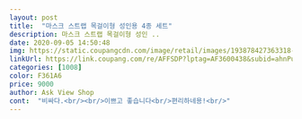 ```yaml
---
layout: post 
title:  "마스크 스트랩 목걸이형 성인용 4종 세트" 
description: 마스크 스트랩 목걸이형 성인 ..
date: 2020-09-05 14:50:48 
img: https://static.coupangcdn.com/image/retail/images/193878427363318-3696f4ce-de76-447d-8b88-2b5fe4b266af.jpg 
linkUrl: https://link.coupang.com/re/AFFSDP?lptag=AF3600438&subid=ahnPublicAsk&pageKey=1951065537&itemId=3314196426&vendorItemId=71301084289&traceid=V0-113-080b7654785b54f1 
categories: [1008] 
color: F361A6 
price: 9000 
author: Ask View Shop 
cont:  "비싸다.<br/><br/>이쁘고 좋습니다<br/>편리하네용!<br/>" 
---
```

